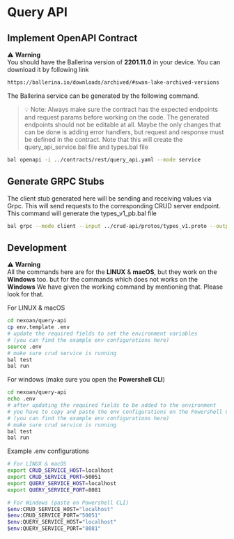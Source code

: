 # Query API

## Implement OpenAPI Contract

⚠️ **Warning**  
You should have the Ballerina version of **2201.11.0** in your device. You can download it by following link
```bash
https://ballerina.io/downloads/archived/#swan-lake-archived-versions
```

The Ballerina service can be generated by the following command. 

> 💡 Note: Always make sure the contract has the expected endpoints and request params
> before working on the code. The generated endpoints should not be editable at all. 
> Maybe the only changes that can be done is adding error handlers, but request and response
> must be defined in the contract. 
> Note that this will create the query_api_service.bal file and types.bal file

```bash
bal openapi -i ../contracts/rest/query_api.yaml --mode service
```

## Generate GRPC Stubs

The client stub generated here will be sending and receiving values via Grpc. 
This will send requests to the corresponding CRUD server endpoint. 
This command will generate the types_v1_pb.bal file

```bash
bal grpc --mode client --input ../crud-api/protos/types_v1.proto --output .
```

## Development

⚠️ **Warning**  
All the commands here are for the **LINUX** & **macOS**, but they work on the **Windows** too. but for the commands which does not works on the **Windows** We have given the working command by mentioning that. Please look for that.

For LINUX & macOS
```bash
cd nexoan/query-api
cp env.template .env
# update the required fields to set the environment variables
# (you can find the example env configurations here)
source .env
# make sure crud service is running
bal test
bal run
```

For windows (make sure you open the **Powershell CLI**)
```bash
cd nexoan/query-api
echo .env
# after updating the required fields to be added to the environment
# you have to copy and paste the env configurations on the Powershell CLI
# (you can find the example env configurations here)
# make sure crud service is running
bal test
bal run
```

Example .env configurations
```bash
# For LINUX & macOS
export CRUD_SERVICE_HOST=localhost
export CRUD_SERVICE_PORT=50051
export QUERY_SERVICE_HOST=localhost
export QUERY_SERVICE_PORT=8081

# For Windows (paste on Powershell CLI)
$env:CRUD_SERVICE_HOST="localhost"
$env:CRUD_SERVICE_PORT="50051"
$env:QUERY_SERVICE_HOST="localhost"
$env:QUERY_SERVICE_PORT="8081"
```


